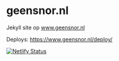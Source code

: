 # geensnor.nl
Jekyll site op www.geensnor.nl

Deploys: https://www.geensnor.nl/deploy/

[![Netlify Status](https://api.netlify.com/api/v1/badges/2904bdc7-8798-4c5a-a256-7104eab6a101/deploy-status)](https://app.netlify.com/sites/geensnor/deploys)
